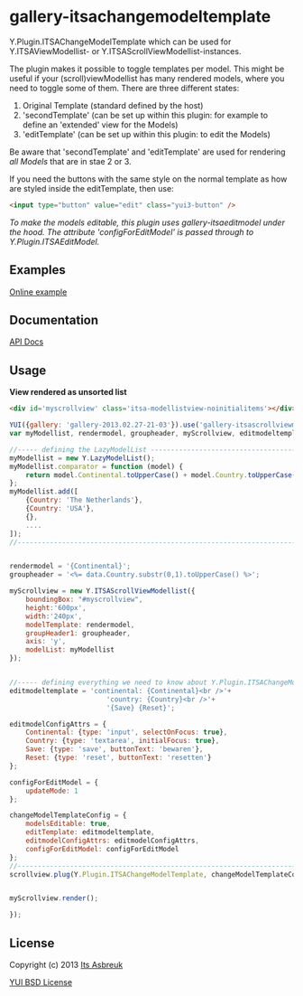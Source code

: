 
gallery-itsachangemodeltemplate
===============================


Y.Plugin.ITSAChangeModelTemplate which can be used for Y.ITSAViewModellist- or Y.ITSAScrollViewModellist-instances.


The plugin makes it possible to toggle templates per model. This might be useful if your (scroll)viewModellist has many rendered models,
where you need to toggle some of them. There are three different states:


 1. Original Template (standard defined by the host)
 2. 'secondTemplate' (can be set up within this plugin: for example to define an 'extended' view for the Models)
 3. 'editTemplate' (can be set up within this plugin: to edit the Models)


Be aware that 'secondTemplate' and 'editTemplate' are used for rendering <i>all Models</i> that are in stae 2 or 3.


If you need the buttons with the same style on the normal template as how are styled inside the editTemplate, then use:
```html
<input type="button" value="edit" class="yui3-button" />
```

<i>To make the models editable, this plugin uses gallery-itsaeditmodel under the hood. The attribute 'configForEditModel' is passed
through to Y.Plugin.ITSAEditModel.</i>


Examples
--------
[Online example](http://projects.itsasbreuk.nl/examples/itsachangemodeltemplate/index.html)

Documentation
--------------
[API Docs](http://projects.itsasbreuk.nl/apidocs/classes/ITSAChangeModelTemplate.html)

Usage
-----

<b>View rendered as unsorted list</b>
```html
<div id='myscrollview' class='itsa-modellistview-noinitialitems'></div>
```
```js
YUI({gallery: 'gallery-2013.02.27-21-03'}).use('gallery-itsascrollviewmodellist', 'lazy-model-list', function(Y) {
var myModellist, rendermodel, groupheader, myScrollview, editmodeltemplate, editmodelConfigAttrs, configForEditModel, changeModelTemplateConfig;

//----- defining the LazyModelList -----------------------------------------------------
myModellist = new Y.LazyModelList();
myModellist.comparator = function (model) {
    return model.Continental.toUpperCase() + model.Country.toUpperCase();
};
myModellist.add([
    {Country: 'The Netherlands'},
    {Country: 'USA'},
    {},
    ....
]);
//--------------------------------------------------------------------------------------


rendermodel = '{Continental}';
groupheader = '<%= data.Country.substr(0,1).toUpperCase() %>';

myScrollview = new Y.ITSAScrollViewModellist({
    boundingBox: "#myscrollview",
    height:'600px',
    width:'240px',
    modelTemplate: rendermodel,
    groupHeader1: groupheader,
    axis: 'y',
    modelList: myModellist
});


//----- defining everything we need to know about Y.Plugin.ITSAChangeModelTemplate -----
editmodeltemplate = 'continental: {Continental}<br />'+
                        'country: {Country}<br />'+
                        '{Save} {Reset}';

editmodelConfigAttrs = {
    Continental: {type: 'input', selectOnFocus: true},
    Country: {type: 'textarea', initialFocus: true},
    Save: {type: 'save', buttonText: 'bewaren'},
    Reset: {type: 'reset', buttonText: 'resetten'}
};

configForEditModel = {
    updateMode: 1
};

changeModelTemplateConfig = {
    modelsEditable: true,
    editTemplate: editmodeltemplate,
    editmodelConfigAttrs: editmodelConfigAttrs,
    configForEditModel: configForEditModel
};
//--------------------------------------------------------------------------------------
scrollview.plug(Y.Plugin.ITSAChangeModelTemplate, changeModelTemplateConfig);


myScrollview.render();

});
```

License
-------

Copyright (c) 2013 [Its Asbreuk](http://http://itsasbreuk.nl)

[YUI BSD License](http://developer.yahoo.com/yui/license.html)
